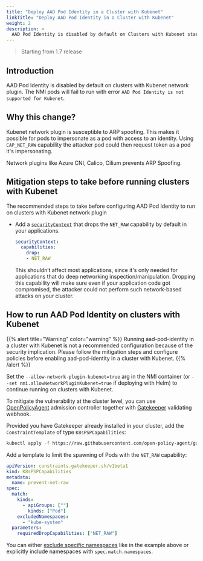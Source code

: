 ```yaml
---
title: "Deploy AAD Pod Identity in a Cluster with Kubenet"
linkTitle: "Deploy AAD Pod Identity in a Cluster with Kubenet"
weight: 2
description: >
  AAD Pod Identity is disabled by default on Clusters with Kubenet starting from release v1.7. 
---
```


> Starting from 1.7 release

## Introduction

AAD Pod Identity is disabled by default on clusters with Kubenet network plugin. The NMI pods will fail to run with error `AAD Pod Identity is not supported for Kubenet`.

## Why this change?

Kubenet network plugin is susceptible to ARP spoofing. This makes it possible for pods to impersonate as a pod with access to an identity. Using `CAP_NET_RAW` capability the attacker pod could then request token as a pod it's impersonating.

Network plugins like Azure CNI, Calico, Cilium prevents ARP Spoofing.

## Mitigation steps to take before running clusters with Kubenet

The recommended steps to take before configuring AAD Pod Identity to run on clusters with Kubenet network plugin

- Add a [`securityContext`](https://kubernetes.io/docs/tasks/configure-pod-container/security-context/) that drops the `NET_RAW` capability by default in your applications.
    ```yaml
    securityContext:
      capabilities:
        drop:
        - NET_RAW
    ```
  
  This shouldn’t affect most applications, since it's only needed for applications that do deep networking inspection/manipulation. Dropping this capability will make sure even if your application code got compromised, the attacker could not perform such network-based attacks on your cluster.

## How to run AAD Pod Identity on clusters with Kubenet

{{% alert title="Warning" color="warning" %}}
Running aad-pod-identity in a cluster with Kubenet is not a recommended configuration because of the security implication. Please follow the mitigation steps and configure policies before enabling aad-pod-identity in a cluster with Kubenet.
{{% /alert %}}


Set the `--allow-network-plugin-kubenet=true` arg in the NMI container (or `--set nmi.allowNetworkPluginKubenet=true` if deploying with Helm) to continue running on clusters with Kubenet.

To mitigate the vulnerability at the cluster level, you can use [OpenPolicyAgent](https://www.openpolicyagent.org/) admission controller together with [Gatekeeper](https://github.com/open-policy-agent/gatekeeper) validating webhook.

Provided you have Gatekeeper already installed in your cluster, add the `ConstraintTemplate` of type `K8sPSPCapabilities`:

```bash
kubectl apply -f https://raw.githubusercontent.com/open-policy-agent/gatekeeper-library/master/library/pod-security-policy/capabilities/template.yaml
```

Add a template to limit the spawning of Pods with the `NET_RAW` capability:

```yaml
apiVersion: constraints.gatekeeper.sh/v1beta1
kind: K8sPSPCapabilities
metadata:
  name: prevent-net-raw
spec:
  match:
    kinds:
      - apiGroups: [""]
        kinds: ["Pod"]
    excludedNamespaces:
      - "kube-system"
  parameters:
    requiredDropCapabilities: ["NET_RAW"]
```

You can either [exclude specific namespaces](https://github.com/open-policy-agent/gatekeeper/blob/master/README.md#exempting-namespaces-from-gatekeeper) like in the example above or explicitly include namespaces with `spec.match.namespaces`.
